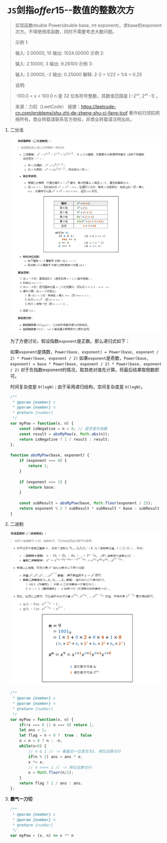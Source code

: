 # ` JS`剑指*offer*15--数值的整数次方

> 实现函数double Power(double base, int exponent)，求base的exponent次方。不得使用库函数，同时不需要考虑大数问题。
>
>  
>
> 示例 1:
>
> 输入: 2.00000, 10
> 输出: 1024.00000
> 示例 2:
>
> 输入: 2.10000, 3
> 输出: 9.26100
> 示例 3:
>
> 输入: 2.00000, -2
> 输出: 0.25000
> 解释: 2-2 = 1/22 = 1/4 = 0.25
>
>
> 说明:
>
> -100.0 < x < 100.0
> n 是 32 位有符号整数，其数值范围是 [−2³¹, 2³¹ -1] 。
>
> 来源：力扣（LeetCode）
> 链接：https://leetcode-cn.com/problems/shu-zhi-de-zheng-shu-ci-fang-lcof
> 著作权归领扣网络所有。商业转载请联系官方授权，非商业转载请注明出处。

1. 二分法

   ![1596964932659](.\img\1596964932659.png)

   为了方便讨论，假设指数`exponent`是正数。那么递归式如下：

   如果`exponent`是偶数，`Power(base, exponent) = Power(base, exponent / 2) * Power(base, exponent / 2)`
   如果`exponent`是奇数，`Power(base, exponent) = base * Power(base, exponent / 2) * Power(base, exponent / 2)`
   对于负指数exponent的情况，取其绝对值先计算。将最后结果取倒数即可。

   时间复杂度是 `O(logN)；`由于采用递归结构，空间复杂度是 `O(logN)`。

   ```js
   /**
    * @param {number} x
    * @param {number} n
    * @return {number}
    */
   var myPow = function(x, n) {
       const isNegative = n < 0; // 是否是负指数
       const result = absMyPow(x, Math.abs(n));
       return isNegative ? 1 / result : result;
   };
   
   function absMyPow(base, exponent) {
       if (exponent === 0) {
           return 1;
       }
   
       if (exponent === 1) {
           return base;
       }
   
       const subResult = absMyPow(base, Math.floor(exponent / 2));
       return exponent % 2 ? subResult * subResult * base : subResult * subResult;
   }
   
   ```

2. 二进制

   ![1596960204609](.\img\1596960204609.png)

   ```js
   /**
    * @param {number} x
    * @param {number} n
    * @return {number}
    */
   var myPow = function(x, n) {
       if(+x === 0 || n === 0) return 1;
       let ans = 1;
       let flag = n < 0 ?  true : false
       n = n > 0 ? n : -n;
       while(n>0) {
           // n & 1 // -> 看最后一位是否为1，用位运算也行
           if(n % 2) ans = ans * x;
           x *= x;
           // n >>>= 1 // -> 用位运算也行
           n = Math.floor(n/2);
       }
       return flag ? 1 / ans : ans;
   };
   
   ```

3. **霸气一刀切**

   ```js
   /**
    * @param {number} x
    * @param {number} n
    * @return {number}
    */
   var myPow = (x, n) => x ** n 
   ```

   